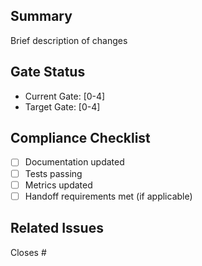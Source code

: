 ## Summary
Brief description of changes

## Gate Status
- Current Gate: [0-4]
- Target Gate: [0-4]

## Compliance Checklist
- [ ] Documentation updated
- [ ] Tests passing
- [ ] Metrics updated
- [ ] Handoff requirements met (if applicable)

## Related Issues
Closes #
